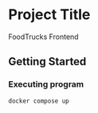 # Project Title

FoodTrucks Frontend

## Getting Started

### Executing program

```
docker compose up
```